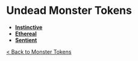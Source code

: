 # Undead Monster Tokens
- **[Instinctive](https://github.com/acodcha/DnD5eCompanion/tree/main/tokens/monsters/undead/instinctive)**
- **[Ethereal](https://github.com/acodcha/DnD5eCompanion/tree/main/tokens/monsters/undead/ethereal)**
- **[Sentient](https://github.com/acodcha/DnD5eCompanion/tree/main/tokens/monsters/undead/sentient)**

[< Back to Monster Tokens](../README.md#monster-tokens)
